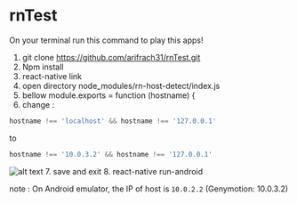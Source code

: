 # rnTest
On your terminal run this command to play this apps!

1. git clone https://github.com/arifrach31/rnTest.git
2. Npm install 
3. react-native link
4. open directory node_modules/rn-host-detect/index.js
5. bellow module.exports = function (hostname) {
6. change : 
```javascript
hostname !== 'localhost' && hostname !== '127.0.0.1'
```
to
```javascript
hostname !== '10.0.3.2' && hostname !== '127.0.0.1'
```
![alt text](https://image.ibb.co/kQCFMy/photo6242119208615913439.jpg)
7. save and exit
8. react-native run-android

note : On Android emulator, the IP of host is `10.0.2.2` (Genymotion: 10.0.3.2)
